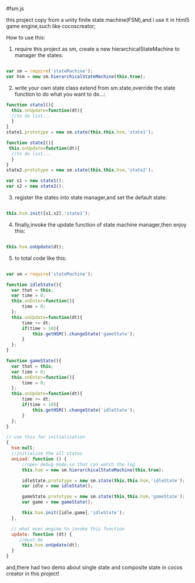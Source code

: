 #fsm.js

this project copy from a unity finite state machine(FSM),and i use it in html5 game engine,such like cocoscreator;

How to use this:
  1. require this project as sm, create a new hierarchicalStateMachine to manager the states:
  ```javascript

  var sm = require('stateMachine');
  var hsm = new sm.hierarchicalStateMachine(this,true);
  ```
  2. write your own state class extend from sm.state,override the state function to do what you want to do...:
  ```javascript
  function state1(){
    this.onUpdate=function(dt){
    //to do list...
    }
  }
  state1.prototype = new sm.state(this,this.hsm,'state1');

  function state2(){
   this.onUpdate=function(dt){
    //to do list...
    }
  }
  state2.prototype = new sm.state(this,this.hsm,'state2');

  var s1 = new state1();
  var s2 = new state2();
  ```
  3. register the states into state manager,and set the default state:
  ```javascript

  this.hsm.init([s1,s2],'state1');
  ```
  4. finally,invoke the update function of state machine manager,then enjoy this:
  ```javascript

  this.hsm.onUpdate(dt);
  ```
  5. to total code like this:
  ```javascript

  var sm = require('stateMachine');

  function idleState(){
    var that = this;
    var time = 0;
    this.onEnter=function(){
        time = 0;
    };
    this.onUpdate=function(dt){
        time += dt;
        if(time > 10){
            this.getHSM().changeState('gameState');
        }
    };
  }

  function gameState(){
    var that = this;
    var time = 0;
    this.onEnter=function(){
        time = 0;
    };
    this.onUpdate=function(dt){
        time += dt;
        if(time > 10){
            this.getHSM().changeState('idleState');
        }
    };
  }

  // use this for initialization
  {
    hsm:null;
    //initialize the all states
    onLoad: function () {
        //open debug mode,so that can watch the log
        this.hsm = new sm.hierarchicalStateMachine(this,true);

        idleState.prototype = new sm.state(this,this.hsm,'idleState');
        var idle = new idleState();

        gameState.prototype = new sm.state(this,this.hsm,'gameState');
        var game = new gameState();

        this.hsm.init([idle,game],'idleState');
    },

    // what ever engine to invoke this function
    update: function (dt) {
       //must be
        this.hsm.onUpdate(dt);
    }
  }
  ```

  and,there had two demo about single state and composite state in cocos creator in this project!
